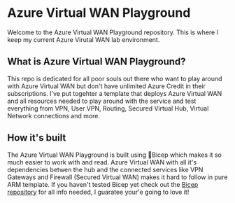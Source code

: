 # Azure Virtual WAN Playground
Welcome to the Azure Virtual WAN Playground repository. This is where I keep my current Azure Virutal WAN lab environment. 

## What is Azure Virtual WAN Playground?
This repo is dedicated for all poor souls out there who want to play around with Azure Virtual WAN but don't have unlimited Azure Credit in their subscriptions. I've put togehter a template that deploys Azure Virtual WAN and all resources needed to play around with the service and test everything from VPN, User VPN, Routing, Secured Virtual Hub, Virtual Network connections and more. 

## How it's built
The Azure Virtual WAN Playground is built using 💪Bicep which makes it so much easier to work with and read. Azure Virtual WAN with all it's dependencies betwen the hub and the connected services like VPN Gateways and Firewall (Secured Virtual WAN) makes it hard to follow in pure ARM template. If you haven't tested Bicep yet check out the [Bicep repository](https://github.com/Azure/bicep) for all info needed, I guaratee your'e going to love it! 

